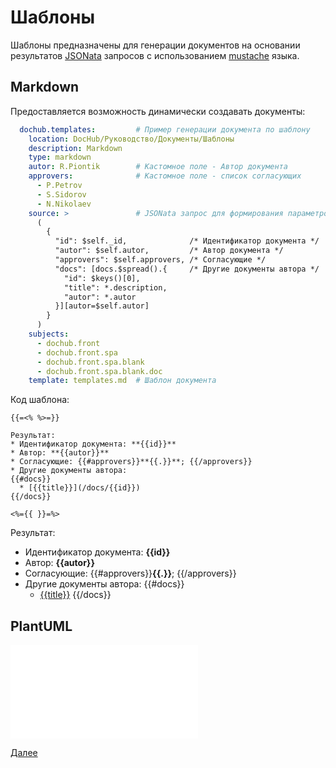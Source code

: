 # Шаблоны

Шаблоны предназначены для генерации документов на основании результатов [JSONata](https://jsonata.org/) запросов
с использованием [mustache](https://mustache.github.io/) языка.

## Markdown

Предоставляется возможность динамически создавать документы:
```yaml
  dochub.templates:         # Пример генерации документа по шаблону
    location: DocHub/Руководство/Документы/Шаблоны
    description: Markdown
    type: markdown
    autor: R.Piontik        # Кастомное поле - Автор документа
    approvers:              # Кастомное поле - список согласующих
      - P.Petrov
      - S.Sidorov
      - N.Nikolaev
    source: >               # JSONata запрос для формирования параметров шаблона
      (
        {
          "id": $self._id,              /* Идентификатор документа */
          "autor": $self.autor,         /* Автор документа */
          "approvers": $self.approvers, /* Согласующие */
          "docs": [docs.$spread().{     /* Другие документы автора */
            "id": $keys()[0],
            "title": *.description,
            "autor": *.autor
          }][autor=$self.autor]
        }
      )
    subjects:
      - dochub.front
      - dochub.front.spa
      - dochub.front.spa.blank
      - dochub.front.spa.blank.doc
    template: templates.md  # Шаблон документа
```

Код шаблона:
```
{{=<% %>=}}

Результат:
* Идентификатор документа: **{{id}}**
* Автор: **{{autor}}**
* Согласующие: {{#approvers}}**{{.}}**; {{/approvers}}
* Другие документы автора:
{{#docs}}
  * [{{title}}](/docs/{{id}})
{{/docs}}

<%={{ }}=%>
```

Результат:
* Идентификатор документа: **{{id}}**
* Автор: **{{autor}}**
* Согласующие: {{#approvers}}**{{.}}**; {{/approvers}}
* Другие документы автора:
{{#docs}}
  * [{{title}}](/docs/{{id}})
{{/docs}}

## PlantUML

![PlantUML по шаблону](@document/dochub.templates.pml)

[Далее](/docs/dochub.datasets) 